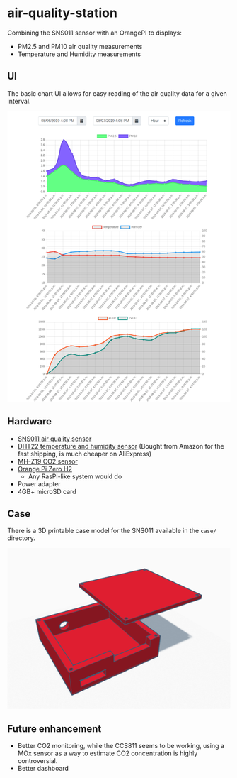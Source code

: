 # air-quality-station
Combining the SNS011 sensor with an OrangePI to displays:

- PM2.5 and PM10 air quality measurements
- Temperature and Humidity measurements

## UI

The basic chart UI allows for easy reading of the air quality data for a given interval.

![ui](images/ui.png)

## Hardware

- [SNS011 air quality sensor](https://www.aliexpress.com/item/Laser-PM2-5-sensor-SDS011-particle-sensor-dust-sensor/32724933436.html)
- [DHT22 temperature and humidity sensor](https://www.amazon.ca/gp/product/B06Y63YMSS/ref=ppx_yo_dt_b_asin_title_o00_s00?ie=UTF8&psc=1) (Bought from Amazon for the fast shipping, is much cheaper on AliExpress)
- [MH-Z19 CO2 sensor](https://www.aliexpress.com/item/32708354059.html)
- [Orange Pi Zero H2](https://www.aliexpress.com/item/New-Orange-Pi-Zero-H2-Quad-Core-Open-source-512MB-development-board-beyond-Raspberry-Pi/32761500374.html)
    - Any RasPi-like system would do
- Power adapter
- 4GB+ microSD card

## Case

There is a 3D printable case model for the SNS011 available in the `case/` directory.

![case](images/case.png)

## Future enhancement

- Better CO2 monitoring, while the CCS811 seems to be working, using a MOx sensor as a way to estimate CO2 concentration is highly controversial.
- Better dashboard
